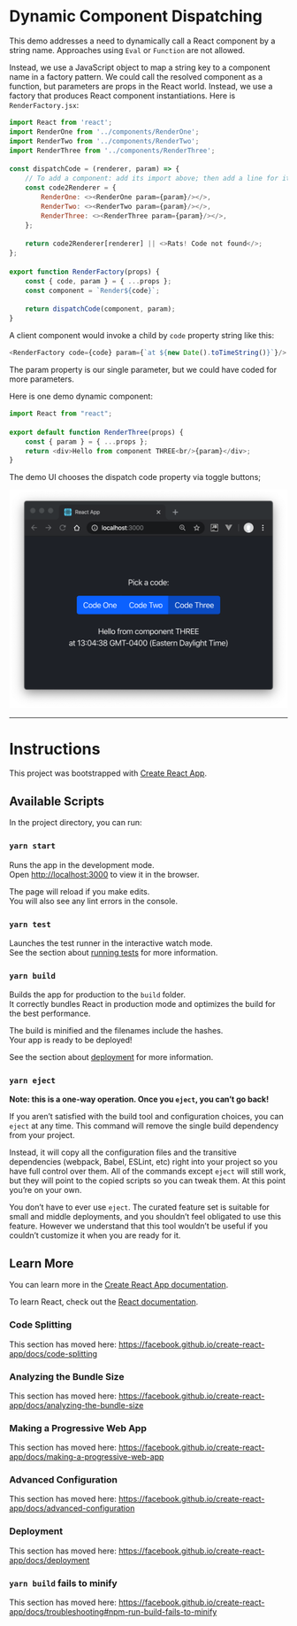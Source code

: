 # Dynamic Component Dispatching

This demo addresses a need to dynamically call a React component by a string name.
Approaches using `Eval` or `Function` are not allowed. 

Instead, we use a JavaScript object to map a string key to a component name
in a factory pattern. We could call the resolved component as a function, 
but parameters are props in the React world. Instead, we use a factory that
produces React component instantiations. Here is `RenderFactory.jsx`:

```javascript 1.8
import React from 'react';
import RenderOne from '../components/RenderOne';
import RenderTwo from '../components/RenderTwo';
import RenderThree from '../components/RenderThree';

const dispatchCode = (renderer, param) => {
    // To add a component: add its import above; then add a line for its name here:
    const code2Renderer = {
        RenderOne: <><RenderOne param={param}/></>,
        RenderTwo: <><RenderTwo param={param}/></>,
        RenderThree: <><RenderThree param={param}/></>,
    };

    return code2Renderer[renderer] || <>Rats! Code not found</>;
};

export function RenderFactory(props) {
    const { code, param } = { ...props };
    const component = `Render${code}`;

    return dispatchCode(component, param);
}
```

A client component would invoke a child by `code` property string like this:

```javascript 1.8
<RenderFactory code={code} param={`at ${new Date().toTimeString()}`}/>
```

The param property is our single parameter, but we could have coded for more
parameters.

Here is one demo dynamic component:

```javascript 1.8
import React from "react";

export default function RenderThree(props) {
    const { param } = { ...props };
    return <div>Hello from component THREE<br/>{param}</div>;
}

```

The demo UI chooses the dispatch code property via toggle buttons;

![pix/code-factory-ui.png](pix/code-factory-ui.png)

---
# Instructions

This project was bootstrapped with [Create React App](https://github.com/facebook/create-react-app).

## Available Scripts

In the project directory, you can run:

### `yarn start`

Runs the app in the development mode.<br />
Open [http://localhost:3000](http://localhost:3000) to view it in the browser.

The page will reload if you make edits.<br />
You will also see any lint errors in the console.

### `yarn test`

Launches the test runner in the interactive watch mode.<br />
See the section about [running tests](https://facebook.github.io/create-react-app/docs/running-tests) for more information.

### `yarn build`

Builds the app for production to the `build` folder.<br />
It correctly bundles React in production mode and optimizes the build for the best performance.

The build is minified and the filenames include the hashes.<br />
Your app is ready to be deployed!

See the section about [deployment](https://facebook.github.io/create-react-app/docs/deployment) for more information.

### `yarn eject`

**Note: this is a one-way operation. Once you `eject`, you can’t go back!**

If you aren’t satisfied with the build tool and configuration choices, you can `eject` at any time. This command will remove the single build dependency from your project.

Instead, it will copy all the configuration files and the transitive dependencies (webpack, Babel, ESLint, etc) right into your project so you have full control over them. All of the commands except `eject` will still work, but they will point to the copied scripts so you can tweak them. At this point you’re on your own.

You don’t have to ever use `eject`. The curated feature set is suitable for small and middle deployments, and you shouldn’t feel obligated to use this feature. However we understand that this tool wouldn’t be useful if you couldn’t customize it when you are ready for it.

## Learn More

You can learn more in the [Create React App documentation](https://facebook.github.io/create-react-app/docs/getting-started).

To learn React, check out the [React documentation](https://reactjs.org/).

### Code Splitting

This section has moved here: https://facebook.github.io/create-react-app/docs/code-splitting

### Analyzing the Bundle Size

This section has moved here: https://facebook.github.io/create-react-app/docs/analyzing-the-bundle-size

### Making a Progressive Web App

This section has moved here: https://facebook.github.io/create-react-app/docs/making-a-progressive-web-app

### Advanced Configuration

This section has moved here: https://facebook.github.io/create-react-app/docs/advanced-configuration

### Deployment

This section has moved here: https://facebook.github.io/create-react-app/docs/deployment

### `yarn build` fails to minify

This section has moved here: https://facebook.github.io/create-react-app/docs/troubleshooting#npm-run-build-fails-to-minify
